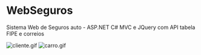 # WebSeguros
Sistema Web de Seguros auto - ASP.NET C# MVC e JQuery com API tabela FIPE e correios 

![cliente.gif](https://github.com/LuizGustav0/WebSeguros/blob/master/WebSeguros/WebSeguros/wwwroot/images/cliente.gif?raw=true)
![carro.gif](https://github.com/LuizGustav0/WebSeguros/blob/master/WebSeguros/WebSeguros/wwwroot/images/carro.gif?raw=true)
